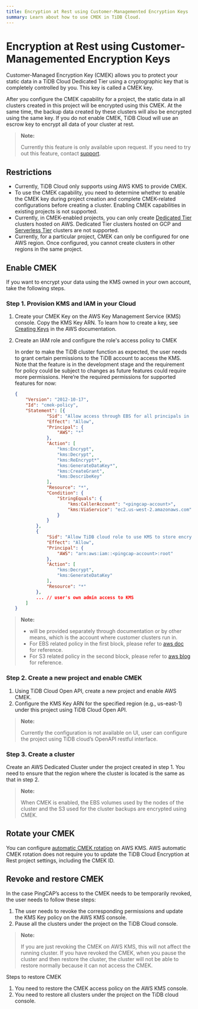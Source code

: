 ```yaml
---
title: Encryption at Rest using Customer-Managemented Encryption Keys
summary: Learn about how to use CMEK in TiDB Cloud.
---
```


# Encryption at Rest using Customer-Managemented Encryption Keys

Customer-Managed Encryption Key (CMEK) allows you to protect your static data in a TiDB Cloud Dedicated Tier using a cryptographic key that is completely controlled by you. This key is called a CMEK key.

After you configure the CMEK capability for a project, the static data in all clusters created in this project will be encrypted using this CMEK. At the same time, the backup data created by these clusters will also be encrypted using the same key. If you do not enable CMEK, TiDB Cloud will use an escrow key to encrypt all data of your cluster at rest.

> **Note:**
>
> Currently this feature is only available upon request. If you need to try out this feature, contact [support](/tidb-cloud/tidb-cloud-support.md).

## Restrictions

- Currently, TiDB Cloud only supports using AWS KMS to provide CMEK.
- To use the CMEK capability, you need to determine whether to enable the CMEK key during project creation and complete CMEK-related configurations before creating a cluster. Enabling CMEK capabilities in existing projects is not supported.
- Currently, in CMEK-enabled projects, you can only create [Dedicated Tier](/tidb-cloud/select-cluster-tier.md#dedicated-tier) clusters hosted on AWS. Dedicated Tier clusters hosted on GCP and [Serverless Tier](/tidb-cloud/select-cluster-tier.md#serverless-tier-beta) clusters are not supported.
- Currently, for a particular project, CMEK can only be configured for one AWS region. Once configured, you cannot create clusters in other regions in the same project.

## Enable CMEK

If you want to encrypt your data using the KMS owned in your own account, take the following steps.

### Step 1. Provision KMS and IAM in your Cloud

1. Create your CMEK Key on the AWS Key Management Service (KMS) console. Copy the KMS Key ARN. To learn how to create a key, see [Creating Keys](http://docs.aws.amazon.com/kms/latest/developerguide/create-keys.html#create-symmetric-cmk) in the AWS documentation.
2. Create an IAM role and configure the role's access policy to CMEK

    In order to make the TiDB cluster function as expected, the user needs to grant certain permissions to the TiDB account to access the KMS. Note that the feature is in the development stage and the requirement for policy could be subject to changes as future features could require more permissions. Here’re the required permissions for supported features for now:

    ```json
    {
        "Version": "2012-10-17",
        "Id": "cmek-policy",
        "Statement": [{
                "Sid": "Allow access through EBS for all principals in the account that are authorized to use EBS",
                "Effect": "Allow",
                "Principal": {
                    "AWS": "*"
                },
                "Action": [
                    "kms:Encrypt",
                    "kms:Decrypt",
                    "kms:ReEncrypt*",
                    "kms:GenerateDataKey*",
                    "kms:CreateGrant",
                    "kms:DescribeKey"
                ],
                "Resource": "*",
                "Condition": {
                    "StringEquals": {
                        "kms:CallerAccount": "<pingcap-account>",
                        "kms:ViaService": "ec2.us-west-2.amazonaws.com"
                    }
                }
            },
            {
                "Sid": "Allow TiDB cloud role to use KMS to store encrypted backup to S3",
                "Effect": "Allow",
                "Principal": {
                    "AWS": "arn:aws:iam::<pingcap-account>:root"
                },
                "Action": [
                    "kms:Decrypt",
                    "kms:GenerateDataKey"
                ],
                "Resource": "*"
            },
            ... // user's own admin access to KMS
        ]
    }
    ```

> **Note:**
>
> - <pingcap-account> will be provided separately through documentation or by other means, which is the account where customer clusters run in.
> - For EBS related policy in the first block, please refer to [aws doc](https://docs.aws.amazon.com/kms/latest/developerguide/conditions-kms.html#conditions-kms-caller-account) for reference.
> - For S3 related policy in the second block, please refer to [aws blog](https://repost.aws/knowledge-center/s3-bucket-access-default-encryption) for reference.

### Step 2. Create a new project and enable CMEK

1. Using TiDB Cloud Open API, create a new project and enable AWS CMEK. 
2. Configure the KMS Key ARN for the specified region (e.g., us-east-1) under this project using TiDB Cloud Open API.

> **Note:**
>
> Currently the configuration is not available on UI, user can configure the project using TiDB cloud’s OpenAPI restful interface.

### Step 3. Create a cluster

Create an AWS Dedicated Cluster under the project created in step 1. You need to ensure that the region where the cluster is located is the same as that in step 2.

> **Note:**
>
> When CMEK is enabled, the EBS volumes used by the nodes of the cluster and the S3 used for the cluster backups are encrypted using CMEK.

## Rotate your CMEK

You can configure [automatic CMEK rotation](http://docs.aws.amazon.com/kms/latest/developerguide/rotate-keys.html) on AWS KMS. AWS automatic CMEK rotation does not require you to update the TiDB Cloud Encryption at Rest project settings, including the CMEK ID.

## Revoke and restore CMEK

In the case PingCAP’s access to the CMEK needs to be temporarily revoked, the user needs to follow these steps:

1. The user needs to revoke the corresponding permissions and update the KMS Key policy on the AWS KMS console.
2. Pause all the clusters under the project on the TiDB Cloud console.

> **Note:**
>
> If you are just revoking the CMEK on AWS KMS, this will not affect the running cluster. If you have revoked the CMEK, when you pause the cluster and then restore the cluster, the cluster will not be able to restore normally because it can not access the CMEK.

Steps to restore CMEK

1. You need to restore the CMEK access policy on the AWS KMS console.
2. You need to restore all clusters under the project on the TiDB cloud console.
